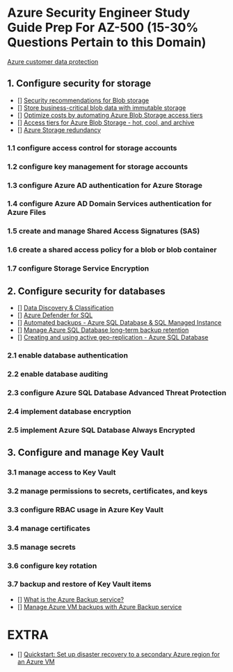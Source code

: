 # Azure Security Engineer Study Guide Prep For AZ-500 (15-30% Questions Pertain to this Domain)

[Azure customer data protection](https://docs.microsoft.com/en-us/azure/security/fundamentals/protection-customer-data)

## 1. Configure security for storage

- [] [Security recommendations for Blob storage](https://docs.microsoft.com/en-us/azure/storage/common/storage-security-guide)
- [] [Store business-critical blob data with immutable storage](https://docs.microsoft.com/en-us/azure/storage/blobs/storage-blob-immutable-storage)
- [] [Optimize costs by automating Azure Blob Storage access tiers](https://docs.microsoft.com/en-us/azure/storage/blobs/storage-lifecycle-management-concepts)
- [] [Access tiers for Azure Blob Storage - hot, cool, and archive](https://docs.microsoft.com/en-us/azure/storage/blobs/storage-blob-storage-tiers#archive-access-tier-preview)
- [] [Azure Storage redundancy](https://docs.microsoft.com/en-us/azure/storage/common/storage-redundancy)

### 1.1 configure access control for storage accounts

### 1.2 configure key management for storage accounts

### 1.3 configure Azure AD authentication for Azure Storage

### 1.4 configure Azure AD Domain Services authentication for Azure Files

### 1.5 create and manage Shared Access Signatures (SAS)

### 1.6 create a shared access policy for a blob or blob container

### 1.7 configure Storage Service Encryption

## 2. Configure security for databases

- [] [Data Discovery & Classification](https://docs.microsoft.com/en-us/azure/sql-database/sql-database-data-discovery-and-classification)
- [] [Azure Defender for SQL](https://docs.microsoft.com/en-us/azure/sql-database/sql-database-advanced-data-security)
- [] [Automated backups - Azure SQL Database & SQL Managed Instance](https://docs.microsoft.com/en-us/azure/sql-database/sql-database-automated-backups#how-to-change-the-pitr-backup-retention-period)
- [] [Manage Azure SQL Database long-term backup retention](https://docs.microsoft.com/en-us/azure/sql-database/sql-database-long-term-backup-retention-configure)
- [] [Creating and using active geo-replication - Azure SQL Database](https://docs.microsoft.com/en-us/azure/sql-database/sql-database-active-geo-replication)

### 2.1 enable database authentication

### 2.2 enable database auditing

### 2.3 configure Azure SQL Database Advanced Threat Protection

### 2.4 implement database encryption

### 2.5 implement Azure SQL Database Always Encrypted

## 3. Configure and manage Key Vault

### 3.1 manage access to Key Vault

### 3.2 manage permissions to secrets, certificates, and keys

### 3.3 configure RBAC usage in Azure Key Vault

### 3.4 manage certificates

### 3.5 manage secrets

### 3.6 configure key rotation

### 3.7 backup and restore of Key Vault items

- [] [What is the Azure Backup service?](https://docs.microsoft.com/en-us/azure/backup/backup-overview)
- [] [Manage Azure VM backups with Azure Backup service](https://docs.microsoft.com/en-us/azure/backup/backup-azure-manage-vms)

# EXTRA

- [] [Quickstart: Set up disaster recovery to a secondary Azure region for an Azure VM](https://docs.microsoft.com/en-us/azure/site-recovery/azure-to-azure-quickstart)
